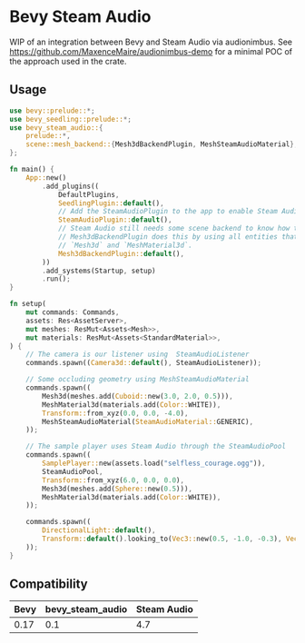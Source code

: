 # Bevy Steam Audio

WIP of an integration between Bevy and Steam Audio via audionimbus. See <https://github.com/MaxenceMaire/audionimbus-demo> for a minimal POC of the approach used in the crate.

## Usage

```rust
use bevy::prelude::*;
use bevy_seedling::prelude::*;
use bevy_steam_audio::{
    prelude::*,
    scene::mesh_backend::{Mesh3dBackendPlugin, MeshSteamAudioMaterial},
};

fn main() {
    App::new()
        .add_plugins((
            DefaultPlugins,
            SeedlingPlugin::default(),
            // Add the SteamAudioPlugin to the app to enable Steam Audio functionality
            SteamAudioPlugin::default(),
            // Steam Audio still needs some scene backend to know how to build its 3D scene.
            // Mesh3dBackendPlugin does this by using all entities that hold both
            // `Mesh3d` and `MeshMaterial3d`.
            Mesh3dBackendPlugin::default(),
        ))
        .add_systems(Startup, setup)
        .run();
}

fn setup(
    mut commands: Commands,
    assets: Res<AssetServer>,
    mut meshes: ResMut<Assets<Mesh>>,
    mut materials: ResMut<Assets<StandardMaterial>>,
) {
    // The camera is our listener using  SteamAudioListener
    commands.spawn((Camera3d::default(), SteamAudioListener));

    // Some occluding geometry using MeshSteamAudioMaterial
    commands.spawn((
        Mesh3d(meshes.add(Cuboid::new(3.0, 2.0, 0.5))),
        MeshMaterial3d(materials.add(Color::WHITE)),
        Transform::from_xyz(0.0, 0.0, -4.0),
        MeshSteamAudioMaterial(SteamAudioMaterial::GENERIC),
    ));

    // The sample player uses Steam Audio through the SteamAudioPool
    commands.spawn((
        SamplePlayer::new(assets.load("selfless_courage.ogg")),
        SteamAudioPool,
        Transform::from_xyz(6.0, 0.0, 0.0),
        Mesh3d(meshes.add(Sphere::new(0.5))),
        MeshMaterial3d(materials.add(Color::WHITE)),
    ));

    commands.spawn((
        DirectionalLight::default(),
        Transform::default().looking_to(Vec3::new(0.5, -1.0, -0.3), Vec3::Y),
    ));
}
```

## Compatibility

| Bevy | bevy_steam_audio | Steam Audio |
|------|------------------|-------------|
| 0.17 | 0.1              | 4.7         |
